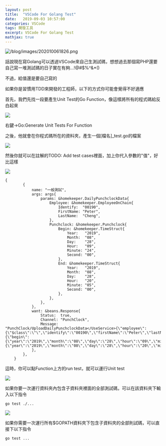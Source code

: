 ```yaml
---
layout: post
title:  "VSCode For Golang Test"
date:   2019-09-03 10:57:00
categories: VSCode
tags: 開發工具
excerpt: VSCode For Golang Test
mathjax: true
---
```


![/blog/images/202010061826.png](/blog/images/202010061826.png)

話說現在寫Golang可以透過VSCode來自己生測試碼，想想過去那個寫PHP還要自己寫一堆測試碼的日子實在有夠…!@#$%^&*()

不過，給值還是要自己寫的

如果你是習慣用TDD來開發的工程師，以下的方式你可能會覺得不好適應

首先，我們先找一段要產生Unit Test的Go Function，像這樣將所有的程式碼給反白起來

![](/blog/images/202010061830.jpg)

右鍵->Go:Generate Unit Tests For Function

之後，他就會在你程式碼所在的資料夾，產生一個[檔名]_test.go的檔案

![](/blog/images/202010061831.jpg)

然後你就可以在註解的TODO: Add test cases裡面，加上你代入參數的"值"，好比這樣

![](/blog/images/202010061832.jpg)


```
{
		{
			name: "一般測試",
			args: args{
				params: &homekeeper.DailyPunchclockData{
					Employee: &homekeeper.EmployeeOnChain{
						Identify:  "00190",
						FirstName: "Peter",
						LastName:  "Cheng",
					},
					Punchclock: &homekeeper.Punchclock{
						Begin: &homekeeper.TimeStruct{
							Year:   "2019",
							Month:  "08",
							Day:    "28",
							Hour:   "09",
							Minute: "24",
							Second: "00",
						},
						End: &homekeeper.TimeStruct{
							Year:   "2019",
							Month:  "08",
							Day:    "28",
							Hour:   "20",
							Minute: "05",
							Second: "00",
						},
					},
				},
			},
			want: &beans.Response{
				Status:  true,
				Channel: "PunchClock",
				Message: "PunchClock/UploadDailyPunchclockData</UseService>{\"employee\":{\"$class\":\"\",\"identify\":\"00190\",\"firstName\":\"Peter\",\"lastName\":\"Cheng\"},\"punchclock\":{\"begin\":{\"year\":\"2019\",\"month\":\"08\",\"day\":\"28\",\"hour\":\"09\",\"minute\":\"24\",\"second\":\"00\"},\"end\":{\"year\":\"2019\",\"month\":\"08\",\"day\":\"28\",\"hour\":\"20\",\"minute\":\"05\",\"second\":\"00\"}}}",
			},
		},
	}
```

這時，你可以點Function上方的run test，就可以運行Unit test

![](/blog/images/202010061833.jpg)

如果你要一次運行資料夾內包含子資料夾裡面的全部測試碼，可以在該資料夾下輸入以下指令
```
go test ./...
```

![](/blog/images/202010061834.jpg)

如果你需要一次運行所有$GOPATH資料夾下包含子資料夾的全部則試碼，可以直接下以下指令
```
go test ...
```